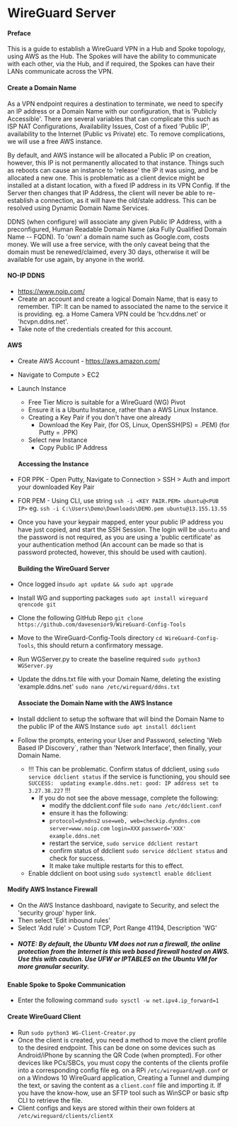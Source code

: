 
# WireGuard Server
#### Preface
This is a guide to establish a WireGuard VPN in a Hub and Spoke topology, using AWS as the Hub. The Spokes will have the ability to communicate with each other, via the Hub, and if required, the Spokes can have their LANs communicate across the VPN.
#### Create a Domain Name
As a VPN endpoint requires a destination to terminate, we need to specify an IP address or a Domain Name with our configuration, that is 'Publicly Accessible'. There are several variables that can complicate this such as ISP NAT Configurations, Availability Issues, Cost of a fixed 'Public IP', availability to the Internet (Public vs Private) etc. To remove complications, we will use a free AWS instance.

By default, and AWS instance will be allocated a Public IP on creation, however, this IP is not permanently allocated to that instance. Things such as reboots can cause an instance to 'release' the IP it was using, and be allocated a new one. This is problematic as a client device might be installed at a distant location, with a fixed IP address in its VPN Config. If the Server then changes that IP Address, the client will never be able to re-establish a connection, as it will have the old/stale address. This can be resolved using Dynamic Domain Name Services.

DDNS (when configure) will associate any given Public IP Address, with a preconfigured, Human Readable Domain Name (aka Fully Qualified Domain Name -- FQDN). To 'own' a domain name such as Google.com, costs money. We will use a free service, with the only caveat being that the domain must be renewed/claimed, every 30 days, otherwise it will be available for use again, by anyone in the world.

#### NO-IP DDNS

- https://www.noip.com/
- Create an account and create a logical Domain Name, that is easy to remember. TIP: It can be named to associated the name to the service it is providing. eg. a Home Camera VPN could be 'hcv.ddns.net' or 'hcvpn.ddns.net'.
- Take note of the credentials created for this account.

#### AWS

- Create AWS Account - https://aws.amazon.com/
- Navigate to Compute > EC2
- Launch Instance
	- Free Tier Micro is suitable for a WireGuard (WG) Pivot
	- Ensure it is a Ubuntu Instance, rather than a AWS Linux Instance.
	- Creating a Key Pair if you don't have one already
		- Download the Key Pair, (for OS, Linux, OpenSSH(PS) = .PEM) (for Putty = .PPK)
	- Select new Instance
		- Copy Public IP Address
		
	#### Accessing the Instance
	
- FOR PPK - Open Putty, Navigate to Connection > SSH > Auth and import your downloaded Key Pair
- FOR PEM - Using CLI, use string `ssh -i <KEY PAIR.PEM> ubuntu@<PUB IP>` eg. `ssh -i C:\Users\Demo\Downloads\DEMO.pem ubuntu@13.155.13.55`
- Once you have your keypair mapped, enter your public IP address you have just copied, and start the SSH Session. The login will be `ubuntu` and the password is not required, as you are using a 'public certificate' as your authentication method (An account can be made so that is password protected, however, this should be used with caution).
	
	#### Building the WireGuard Server
	
-  Once logged in`sudo apt update && sudo apt upgrade`
- Install WG and supporting packages `sudo apt install wireguard qrencode git`
- Clone the following GitHub Repo `git clone https://github.com/davesenior9/WireGuard-Config-Tools`
- Move to the WireGuard-Config-Tools directory `cd WireGuard-Config-Tools`, this should return a confirmatory message.
- Run WGServer.py to create the baseline required `sudo python3 WGServer.py`
- Update the ddns.txt file with your Domain Name, deleting the existing 'example.ddns.net' `sudo nano /etc/wireguard/ddns.txt`
	
	#### Associate the Domain Name with the AWS Instance
	
- Install ddclient to setup the software that will bind the Domain Name to the public IP of the AWS Instance `sudo apt install ddclient`
- Follow the prompts, entering your User and Password, selecting 'Web Based IP Discovery`, rather than 'Network Interface', then finally, your Domain Name.
	- !!! This can be problematic. Confirm status of ddclient, using `sudo service ddclient status` if the service is functioning, you should see `SUCCESS:  updating example.ddns.net: good: IP address set to 3.27.38.227` !!!
		- If you do not see the above message, complete the following:
			- modify the ddclient.conf file `sudo nano /etc/ddclient.conf`
			- ensure it has the following:
			- `protocol=dyndns2`
			  `use=web, web=checkip.dyndns.com`
		       `server=www.noip.com`
               `login=XXX`
               `password='XXX'`
               `example.ddns.net`
			- restart the service, `sudo service ddclient restart`
			- confirm status of ddclient `sudo service ddclient status` and check for success.
			- It make take multiple restarts for this to effect.
	- Enable ddclient on boot using `sudo systemctl enable ddclient`
	
#### Modify AWS Instance Firewall
- On the AWS Instance dashboard, navigate to Security, and select the 'security group' hyper link.
- Then select 'Edit inbound rules'
- Select 'Add rule' > Custom TCP, Port Range 41194, Description 'WG'
-  ##### NOTE: By default, the Ubuntu VM does not run a firewall, the online protection from the Internet is this web based firewall hosted on AWS. Use this with caution. Use UFW or IPTABLES on the Ubuntu VM for more granular security.

#### Enable Spoke to Spoke Communication
- Enter the following command `sudo sysctl -w net.ipv4.ip_forward=1`
#### Create WireGuard Client
- Run `sudo python3 WG-Client-Creator.py`
- Once the client is created, you need a method to move the client profile to the desired endpoint. This can be done on some devices such as Android/iPhone by scanning the QR Code (when prompted). For other devices like PCs/SBCs, you must copy the contents of the clients profile into a corresponding config file eg. on a RPi `/etc/wireguard/wg0.conf` or on a Windows 10 WireGuard application, Creating a Tunnel and dumping the text, or saving the content as a `client.conf` file and importing it. If you have the know-how, use an SFTP tool such as WinSCP or basic sftp CLI to retrieve the file.
- Client configs and keys are stored within their own folders at `/etc/wireguard/clients/clientX`
	       

